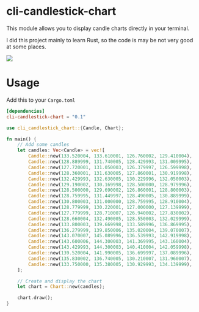 # cli-candlestick-chart

This module allows you to display candle charts directly in your terminal. 

I did this project mainly to learn Rust, so the code is may be not very good at some places.

![](https://raw.githubusercontent.com/Julien-R44/cli-candlestick-chart/main/docs/capture.png)

# Usage
Add this to your `Cargo.toml`
```toml
[dependencies]
cli-candlestick-chart = "0.1"
```

```rust
use cli_candlestick_chart::{Candle, Chart};

fn main() {
    // Add some candles
    let candles: Vec<Candle> = vec![
        Candle::new(133.520004, 133.610001, 126.760002, 129.410004),
        Candle::new(128.889999, 131.740005, 128.429993, 131.009995),
        Candle::new(127.720001, 131.050003, 126.379997, 126.599998),
        Candle::new(128.360001, 131.630005, 127.860001, 130.919998),
        Candle::new(132.429993, 132.630005, 130.229996, 132.050003),
        Candle::new(129.190002, 130.169998, 128.500000, 128.979996),
        Candle::new(128.500000, 129.690002, 126.860001, 128.800003),
        Candle::new(128.759995, 131.449997, 128.490005, 130.889999),
        Candle::new(130.800003, 131.000000, 128.759995, 128.910004),
        Candle::new(128.779999, 130.220001, 127.000000, 127.139999),
        Candle::new(127.779999, 128.710007, 126.940002, 127.830002),
        Candle::new(128.660004, 132.490005, 128.550003, 132.029999),
        Candle::new(133.800003, 139.669998, 133.589996, 136.869995),
        Candle::new(136.279999, 139.850006, 135.020004, 139.070007),
        Candle::new(143.070007, 145.089996, 136.539993, 142.919998),
        Candle::new(143.600006, 144.300003, 141.369995, 143.160004),
        Candle::new(143.429993, 144.300003, 140.410004, 142.059998),
        Candle::new(139.520004, 141.990005, 136.699997, 137.089996),
        Candle::new(135.830002, 136.740005, 130.210007, 131.960007),
        Candle::new(133.750000, 135.380005, 130.929993, 134.139999),
    ];

    // Create and display the chart
    let chart = Chart::new(candles);

    chart.draw();
}
```